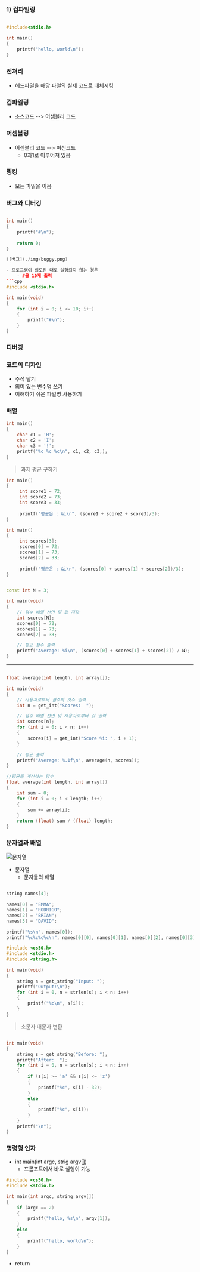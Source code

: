 ### 1) 컴파일링

```cpp

#include<stdio.h>

int main()
{
	printf("hello, world\n");
}
```
 
 ### 전처리
 
 - 헤드파일을 해당 파일의 실제 코드로 대체시킴
 
 ### 컴파일링
 
 - 소스코드 --> 어셈블리 코드
 
 ### 어셈블링
 
 - 어셈블리 코드 --> 머신코드
	- 0과1로 이루어져 있음
	
### 링킹
- 모든 파일을 이음

### 버그와 디버깅
```cpp

int main()
{
	printf("#\n");
	
	return 0;
}

![버그](./img/buggy.png)

- 프로그램이 의도된 대로 실행되지 않는 경우
	- #을 10개 출력
```cpp
#include <stdio.h>

int main(void)
{
    for (int i = 0; i <= 10; i++)
    {
        printf("#\n");
    }
}
```
### 디버깅

### 코드의 디자인
- 주석 달기
- 의미 있는 변수명 쓰기
- 이해하기 쉬운 파일명 사용하기

### 배열

```cpp
int main()
{
	char c1 = 'H';
	char c2 = 'I';
	char c3 = '!';
	printf("%c %c %c\n", c1, c2, c3,); 
}
```

> 과제 평균 구하기

```cpp
int main()
{
	 int score1 = 72;
	 int score2 = 73;
	 int score3 = 33;
	 
	 printf("평균은 : &i\n", (score1 + score2 + score3)/3);
}
```


```cpp
int main()
{
	 int scores[3];
	 scores[0] = 72;
	 scores[1] = 73;
	 scores[2] = 33;
	 
	 printf("평균은 : &i\n", (scores[0] + scores[1] + scores[2])/3);
}
```

```cpp

const int N = 3;

int main(void)
{
    // 점수 배열 선언 및 값 저장
    int scores[N];
    scores[0] = 72;
    scores[1] = 73;
    scores[2] = 33;

    // 평균 점수 출력
    printf("Average: %i\n", (scores[0] + scores[1] + scores[2]) / N);
}
```
----------------------
```cpp

float average(int length, int array[]);

int main(void)
{
    // 사용자로부터 점수의 갯수 입력
    int n = get_int("Scores:  ");

    // 점수 배열 선언 및 사용자로부터 값 입력
    int scores[n];
    for (int i = 0; i < n; i++)
    {
        scores[i] = get_int("Score %i: ", i + 1);
    }

    // 평균 출력
    printf("Average: %.1f\n", average(n, scores));
}

//평균을 계산하는 함수
float average(int length, int array[])
{
    int sum = 0;
    for (int i = 0; i < length; i++)
    {
        sum += array[i];
    }
    return (float) sum / (float) length;
}
```

### 문자열과 배열

![문자열](./img/string.png)

- 문자열
	- 문자들의 배열

```cpp

string names[4];

names[0] = "EMMA";
names[1] = "RODRIGO";
names[2] = "BRIAN";
names[3] = "DAVID";

printf("%s\n", names[0]);
printf("%c%c%c%c\n", names[0][0], names[0][1], names[0][2], names[0][3]);
```
```cpp
#include <cs50.h>
#include <stdio.h>
#include <string.h>

int main(void)
{
    string s = get_string("Input: ");
    printf("Output:\n");
    for (int i = 0, n = strlen(s); i < n; i++)
    {
        printf("%c\n", s[i]);
    }
}
```
> 소문자 대문자 변환
```cpp

int main(void)
{
    string s = get_string("Before: ");
    printf("After:  ");
    for (int i = 0, n = strlen(s); i < n; i++)
    {
        if (s[i] >= 'a' && s[i] <= 'z')
        {
            printf("%c", s[i] - 32);
        }
        else
        {
            printf("%c", s[i]);
        }
    }
    printf("\n");
}
```

### 명령행 인자

- int main(int argc, strig argv[])
	- 프롬포트에서 바로 실행이 가능
	
```cpp
#include <cs50.h>
#include <stdio.h>

int main(int argc, string argv[])
{
    if (argc == 2)
    {
        printf("hello, %s\n", argv[1]);
    }
    else
    {
        printf("hello, world\n");
    }
}
```
- return


